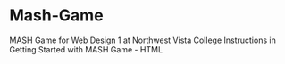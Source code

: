 # Mash-Game
MASH Game for Web Design 1 at Northwest Vista College
Instructions in Getting Started with MASH Game - HTML
